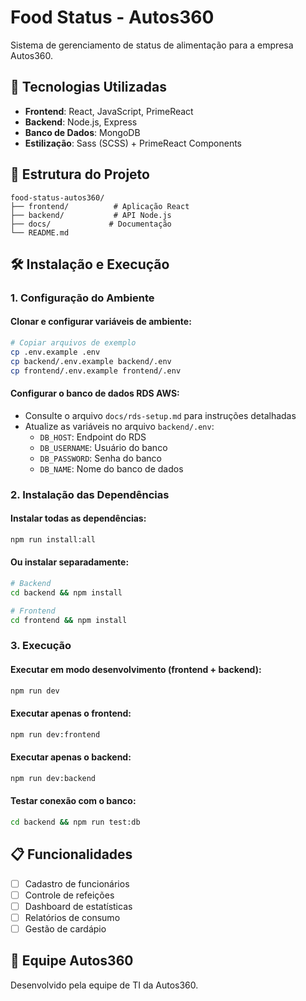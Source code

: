 # Food Status - Autos360

Sistema de gerenciamento de status de alimentação para a empresa Autos360.

## 🚀 Tecnologias Utilizadas

- **Frontend**: React, JavaScript, PrimeReact
- **Backend**: Node.js, Express
- **Banco de Dados**: MongoDB
- **Estilização**: Sass (SCSS) + PrimeReact Components

## 📁 Estrutura do Projeto

```
food-status-autos360/
├── frontend/          # Aplicação React
├── backend/           # API Node.js
├── docs/             # Documentação
└── README.md
```

## 🛠️ Instalação e Execução

### 1. Configuração do Ambiente

#### Clonar e configurar variáveis de ambiente:
```bash
# Copiar arquivos de exemplo
cp .env.example .env
cp backend/.env.example backend/.env
cp frontend/.env.example frontend/.env
```

#### Configurar o banco de dados RDS AWS:
- Consulte o arquivo `docs/rds-setup.md` para instruções detalhadas
- Atualize as variáveis no arquivo `backend/.env`:
  - `DB_HOST`: Endpoint do RDS
  - `DB_USERNAME`: Usuário do banco
  - `DB_PASSWORD`: Senha do banco
  - `DB_NAME`: Nome do banco de dados

### 2. Instalação das Dependências

#### Instalar todas as dependências:
```bash
npm run install:all
```

#### Ou instalar separadamente:
```bash
# Backend
cd backend && npm install

# Frontend  
cd frontend && npm install
```

### 3. Execução

#### Executar em modo desenvolvimento (frontend + backend):
```bash
npm run dev
```

#### Executar apenas o frontend:
```bash
npm run dev:frontend
```

#### Executar apenas o backend:
```bash
npm run dev:backend
```

#### Testar conexão com o banco:
```bash
cd backend && npm run test:db
```

## 📋 Funcionalidades

- [ ] Cadastro de funcionários
- [ ] Controle de refeições
- [ ] Dashboard de estatísticas
- [ ] Relatórios de consumo
- [ ] Gestão de cardápio

## 👥 Equipe Autos360

Desenvolvido pela equipe de TI da Autos360.
